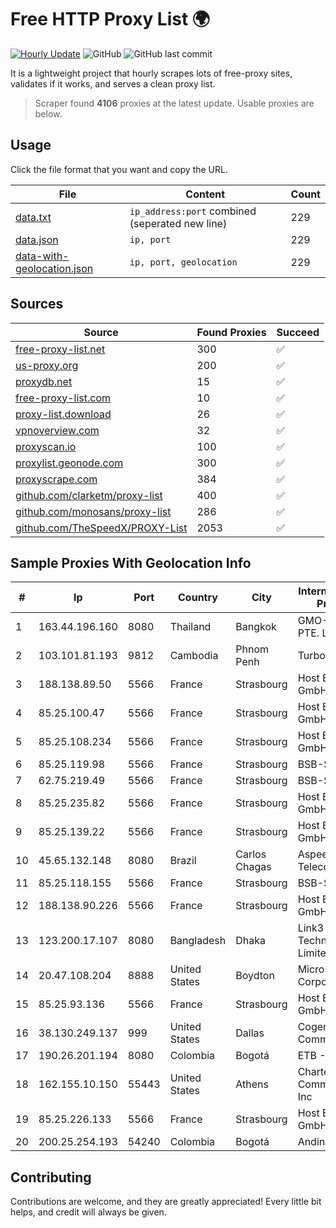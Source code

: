 
# Free HTTP Proxy List 🌍

[![Hourly Update](https://github.com/mertguvencli/http-proxy-list/actions/workflows/main.yml/badge.svg?branch=main)](https://github.com/mertguvencli/http-proxy-list/actions/workflows/main.yml)
![GitHub](https://img.shields.io/github/license/mertguvencli/http-proxy-list)
![GitHub last commit](https://img.shields.io/github/last-commit/mertguvencli/http-proxy-list)

It is a lightweight project that hourly scrapes lots of free-proxy sites, validates if it works, and serves a clean proxy list.


> Scraper found **4106** proxies at the latest update. Usable proxies are below.

## Usage

Click the file format that you want and copy the URL.


|File|Content|Count|
|----|-------|-----|
|[data.txt](https://raw.githubusercontent.com/mertguvencli/http-proxy-list/main/proxy-list/data.txt)|`ip_address:port` combined (seperated new line)|229|
|[data.json](https://raw.githubusercontent.com/mertguvencli/http-proxy-list/main/proxy-list/data.json)|`ip, port`|229|
|[data-with-geolocation.json](https://raw.githubusercontent.com/mertguvencli/http-proxy-list/main/proxy-list/data-with-geolocation.json)|`ip, port, geolocation`|229|

## Sources

|Source|Found Proxies|Succeed|
|------|-------------|-------|
|[free-proxy-list.net](https://free-proxy-list.net)|300|✅|
|[us-proxy.org](https://www.us-proxy.org)|200|✅|
|[proxydb.net](http://proxydb.net)|15|✅|
|[free-proxy-list.com](https://free-proxy-list.com/?page=&port=&type%5B%5D=http&type%5B%5D=https&up_time=0&search=Search)|10|✅|
|[proxy-list.download](https://www.proxy-list.download/HTTP)|26|✅|
|[vpnoverview.com](https://vpnoverview.com/privacy/anonymous-browsing/free-proxy-servers)|32|✅|
|[proxyscan.io](https://www.proxyscan.io)|100|✅|
|[proxylist.geonode.com](https://proxylist.geonode.com/api/proxy-list?limit=300&page=1&sort_by=lastChecked&sort_type=desc&protocols=http,https)|300|✅|
|[proxyscrape.com](https://api.proxyscrape.com/v2/?request=displayproxies&protocol=http&timeout=10000&country=all&ssl=all&anonymity=all)|384|✅|
|[github.com/clarketm/proxy-list](https://raw.githubusercontent.com/clarketm/proxy-list/master/proxy-list-raw.txt)|400|✅|
|[github.com/monosans/proxy-list](https://raw.githubusercontent.com/monosans/proxy-list/main/proxies/http.txt)|286|✅|
|[github.com/TheSpeedX/PROXY-List](https://raw.githubusercontent.com/TheSpeedX/PROXY-List/master/http.txt)|2053|✅|


## Sample Proxies With Geolocation Info

|#|Ip|Port|Country|City|Internet Service Provider|
|-|--|----|-------|----|-------------------------|
|1|163.44.196.160|8080|Thailand|Bangkok|GMO-Z.COM PTE. LTD.|
|2|103.101.81.193|9812|Cambodia|Phnom Penh|Turbotech CO.|
|3|188.138.89.50|5566|France|Strasbourg|Host Europe GmbH|
|4|85.25.100.47|5566|France|Strasbourg|Host Europe GmbH|
|5|85.25.108.234|5566|France|Strasbourg|Host Europe GmbH|
|6|85.25.119.98|5566|France|Strasbourg|BSB-SERVICE|
|7|62.75.219.49|5566|France|Strasbourg|BSB-SERVICE|
|8|85.25.235.82|5566|France|Strasbourg|Host Europe GmbH|
|9|85.25.139.22|5566|France|Strasbourg|Host Europe GmbH|
|10|45.65.132.148|8080|Brazil|Carlos Chagas|Aspeednet Telecom ME|
|11|85.25.118.155|5566|France|Strasbourg|BSB-SERVICE|
|12|188.138.90.226|5566|France|Strasbourg|Host Europe GmbH|
|13|123.200.17.107|8080|Bangladesh|Dhaka|Link3 Technologies Limited|
|14|20.47.108.204|8888|United States|Boydton|Microsoft Corporation|
|15|85.25.93.136|5566|France|Strasbourg|Host Europe GmbH|
|16|38.130.249.137|999|United States|Dallas|Cogent Communications|
|17|190.26.201.194|8080|Colombia|Bogotá|ETB - Colombia|
|18|162.155.10.150|55443|United States|Athens|Charter Communications Inc|
|19|85.25.226.133|5566|France|Strasbourg|Host Europe GmbH|
|20|200.25.254.193|54240|Colombia|Bogotá|Andinet ON Line|



## Contributing

Contributions are welcome, and they are greatly appreciated! Every
little bit helps, and credit will always be given.

